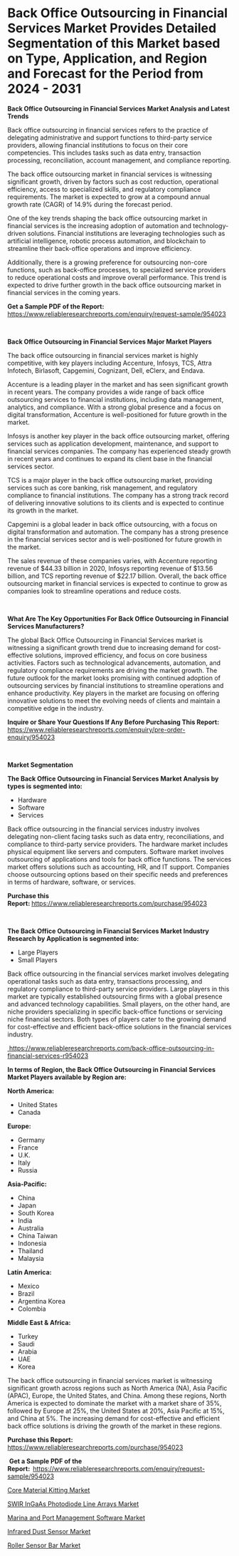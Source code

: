 <p><h1>Back Office Outsourcing in Financial Services Market Provides Detailed Segmentation of this Market based on Type, Application, and Region and Forecast for the Period from 2024 - 2031</h1></p><p><strong>Back Office Outsourcing in Financial Services Market Analysis and Latest Trends</strong></p>
<p><p>Back office outsourcing in financial services refers to the practice of delegating administrative and support functions to third-party service providers, allowing financial institutions to focus on their core competencies. This includes tasks such as data entry, transaction processing, reconciliation, account management, and compliance reporting.</p><p>The back office outsourcing market in financial services is witnessing significant growth, driven by factors such as cost reduction, operational efficiency, access to specialized skills, and regulatory compliance requirements. The market is expected to grow at a compound annual growth rate (CAGR) of 14.9% during the forecast period.</p><p>One of the key trends shaping the back office outsourcing market in financial services is the increasing adoption of automation and technology-driven solutions. Financial institutions are leveraging technologies such as artificial intelligence, robotic process automation, and blockchain to streamline their back-office operations and improve efficiency.</p><p>Additionally, there is a growing preference for outsourcing non-core functions, such as back-office processes, to specialized service providers to reduce operational costs and improve overall performance. This trend is expected to drive further growth in the back office outsourcing market in financial services in the coming years.</p></p>
<p><strong>Get a Sample PDF of the Report:&nbsp;</strong> <a href="https://www.reliableresearchreports.com/enquiry/request-sample/954023">https://www.reliableresearchreports.com/enquiry/request-sample/954023</a></p>
<p>&nbsp;</p>
<p><strong>Back Office Outsourcing in Financial Services Major Market Players</strong></p>
<p><p>The back office outsourcing in financial services market is highly competitive, with key players including Accenture, Infosys, TCS, Attra Infotech, Birlasoft, Capgemini, Cognizant, Dell, eClerx, and Endava.</p><p>Accenture is a leading player in the market and has seen significant growth in recent years. The company provides a wide range of back office outsourcing services to financial institutions, including data management, analytics, and compliance. With a strong global presence and a focus on digital transformation, Accenture is well-positioned for future growth in the market.</p><p>Infosys is another key player in the back office outsourcing market, offering services such as application development, maintenance, and support to financial services companies. The company has experienced steady growth in recent years and continues to expand its client base in the financial services sector.</p><p>TCS is a major player in the back office outsourcing market, providing services such as core banking, risk management, and regulatory compliance to financial institutions. The company has a strong track record of delivering innovative solutions to its clients and is expected to continue its growth in the market.</p><p>Capgemini is a global leader in back office outsourcing, with a focus on digital transformation and automation. The company has a strong presence in the financial services sector and is well-positioned for future growth in the market.</p><p>The sales revenue of these companies varies, with Accenture reporting revenue of $44.33 billion in 2020, Infosys reporting revenue of $13.56 billion, and TCS reporting revenue of $22.17 billion. Overall, the back office outsourcing market in financial services is expected to continue to grow as companies look to streamline operations and reduce costs.</p></p>
<p>&nbsp;</p>
<p><strong>What Are The Key Opportunities For Back Office Outsourcing in Financial Services Manufacturers?</strong></p>
<p><p>The global Back Office Outsourcing in Financial Services market is witnessing a significant growth trend due to increasing demand for cost-effective solutions, improved efficiency, and focus on core business activities. Factors such as technological advancements, automation, and regulatory compliance requirements are driving the market growth. The future outlook for the market looks promising with continued adoption of outsourcing services by financial institutions to streamline operations and enhance productivity. Key players in the market are focusing on offering innovative solutions to meet the evolving needs of clients and maintain a competitive edge in the industry.</p></p>
<p><strong>Inquire or Share Your Questions If Any Before Purchasing This Report:</strong> <a href="https://www.reliableresearchreports.com/enquiry/pre-order-enquiry/954023">https://www.reliableresearchreports.com/enquiry/pre-order-enquiry/954023</a></p>
<p>&nbsp;</p>
<p><strong>Market Segmentation</strong></p>
<p><strong>The Back Office Outsourcing in Financial Services Market Analysis by types is segmented into:</strong></p>
<p><ul><li>Hardware</li><li>Software</li><li>Services</li></ul></p>
<p><p>Back office outsourcing in the financial services industry involves delegating non-client facing tasks such as data entry, reconciliations, and compliance to third-party service providers. The hardware market includes physical equipment like servers and computers. Software market involves outsourcing of applications and tools for back office functions. The services market offers solutions such as accounting, HR, and IT support. Companies choose outsourcing options based on their specific needs and preferences in terms of hardware, software, or services.</p></p>
<p><strong>Purchase this Report:&nbsp;</strong><a href="https://www.reliableresearchreports.com/purchase/954023">https://www.reliableresearchreports.com/purchase/954023</a></p>
<p>&nbsp;</p>
<p><strong>The Back Office Outsourcing in Financial Services Market Industry Research by Application is segmented into:</strong></p>
<p><ul><li>Large Players</li><li>Small Players</li></ul></p>
<p><p>Back office outsourcing in the financial services market involves delegating operational tasks such as data entry, transactions processing, and regulatory compliance to third-party service providers. Large players in this market are typically established outsourcing firms with a global presence and advanced technology capabilities. Small players, on the other hand, are niche providers specializing in specific back-office functions or servicing niche financial sectors. Both types of players cater to the growing demand for cost-effective and efficient back-office solutions in the financial services industry.</p></p>
<p><a href="https://www.reliableresearchreports.com/back-office-outsourcing-in-financial-services-r954023">&nbsp;https://www.reliableresearchreports.com/back-office-outsourcing-in-financial-services-r954023</a></p>
<p><strong>In terms of Region, the Back Office Outsourcing in Financial Services Market Players available by Region are:</strong></p>
<p>
    <p> <strong> North America: </strong>
        <ul>
            <li>United States</li>
            <li>Canada</li>
        </ul>
        </p> 
    <p> <strong> Europe: </strong>
        <ul>
            <li>Germany</li>
            <li>France</li>
            <li>U.K.</li>
            <li>Italy</li>
            <li>Russia</li>
        </ul>
        </p> 
    <p> <strong> Asia-Pacific: </strong>
        <ul>
            <li>China</li>
            <li>Japan</li>
            <li>South Korea</li>
            <li>India</li>
            <li>Australia</li>
            <li>China Taiwan</li>
            <li>Indonesia</li>
            <li>Thailand</li>
            <li>Malaysia</li>
        </ul>
        </p> 
    <p> <strong> Latin America: </strong>
        <ul>
            <li>Mexico</li>
            <li>Brazil</li>
            <li>Argentina Korea</li>
            <li>Colombia</li>
        </ul>
        </p> 
    <p> <strong> Middle East & Africa: </strong>
        <ul>
            <li>Turkey</li>
            <li>Saudi</li>
            <li>Arabia</li>
            <li>UAE</li>
            <li>Korea</li>
        </ul>
    </p>
    </p>
<p><p>The back office outsourcing in financial services market is witnessing significant growth across regions such as North America (NA), Asia Pacific (APAC), Europe, the United States, and China. Among these regions, North America is expected to dominate the market with a market share of 35%, followed by Europe at 25%, the United States at 20%, Asia Pacific at 15%, and China at 5%. The increasing demand for cost-effective and efficient back office solutions is driving the growth of the market in these regions.</p></p>
<p><strong>Purchase this Report: </strong><a href="https://www.reliableresearchreports.com/purchase/954023">https://www.reliableresearchreports.com/purchase/954023</a></p>
<p>&nbsp;<strong>Get a Sample PDF of the Report:&nbsp;&nbsp;</strong><a href="https://www.reliableresearchreports.com/enquiry/request-sample/954023">https://www.reliableresearchreports.com/enquiry/request-sample/954023</a></p>
<p><strong></strong></p>
<p><p><a href="https://github.com/marshallymanow/Market-Research-Report-List-1/blob/main/core-material-kitting-market.md">Core Material Kitting Market</a></p><p><a href="https://www.linkedin.com/pulse/global-swir-ingaas-photodiode-line-arrays-market-sector-z9aqe?trackingId=kqXYQD%2FeQtGyYfXym3tUyA%3D%3D">SWIR InGaAs Photodiode Line Arrays Market</a></p><p><a href="https://github.com/francesprichey/Market-Research-Report-List-1/blob/main/marina-and-port-management-software-market.md">Marina and Port Management Software Market</a></p><p><a href="https://www.linkedin.com/pulse/global-infrared-dust-sensor-market-share-growth-opportunities-ksr4e?trackingId=n0n2sFXTTOOLWoPKKnjRKg%3D%3D">Infrared Dust Sensor Market</a></p><p><a href="https://www.linkedin.com/pulse/roller-senso-in-sights-market-wadqe?trackingId=oTNRAJDrRsK8TcRmoYXTkg%3D%3D">Roller Sensor Bar Market</a></p></p>